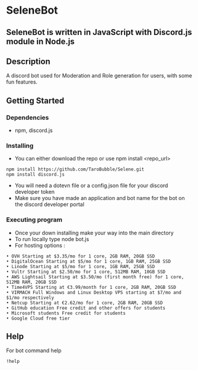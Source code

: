 # SeleneBot
## SeleneBot is written in JavaScript with Discord.js module in Node.js

## Description

A discord bot used for Moderation and Role generation for users, with some fun features.

## Getting Started

### Dependencies

* npm, discord.js

### Installing

* You can either download the repo or use npm install <repo_url>
```
npm install https://github.com/TaroBubble/Selene.git
npm install discord.js
```
* You will need a dotevn file or a config.json file for your discord developer token
* Make sure you have made an application and bot name for the bot on the discord developer portal

### Executing program

* Once your down installing make your way into the main directory
* To run locally type node bot.js
* For hosting options :
```
• OVH Starting at $3.35/mo for 1 core, 2GB RAM, 20GB SSD
• DigitalOcean Starting at $5/mo for 1 core, 1GB RAM, 25GB SSD
• Linode Starting at $5/mo for 1 core, 1GB RAM, 25GB SSD
• Vultr Starting at $2.50/mo for 1 core, 512MB RAM, 10GB SSD
• AWS Lightsail Starting at $3.50/mo (first month free) for 1 core, 512MB RAM, 20GB SSD
• Time4VPS Starting at €3.99/month for 1 core, 2GB RAM, 20GB SSD
• VIRMACH Full Windows and Linux Desktop VPS starting at $7/mo and $1/mo respectively
• Netcup Starting at €2.62/mo for 1 core, 2GB RAM, 20GB SSD
• GitHub education Free credit and other offers for students
• Microsoft students Free credit for students
• Google Cloud free tier
```

## Help

For bot command help
```
!help
```
